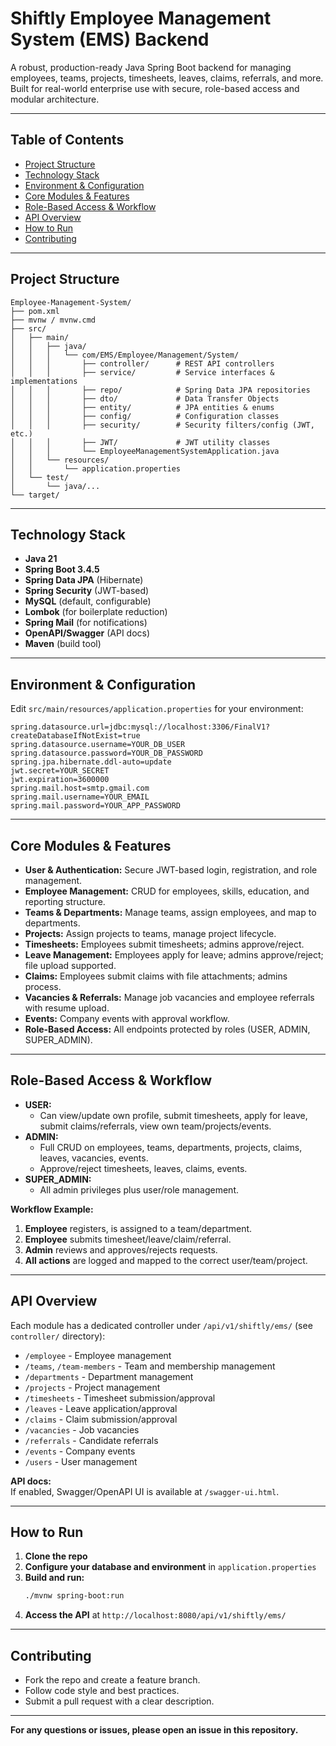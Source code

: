 # Shiftly Employee Management System (EMS) Backend

A robust, production-ready Java Spring Boot backend for managing employees, teams, projects, timesheets, leaves, claims, referrals, and more. Built for real-world enterprise use with secure, role-based access and modular architecture.

---

## Table of Contents

- [Project Structure](#project-structure)
- [Technology Stack](#technology-stack)
- [Environment & Configuration](#environment--configuration)
- [Core Modules & Features](#core-modules--features)
- [Role-Based Access & Workflow](#role-based-access--workflow)
- [API Overview](#api-overview)
- [How to Run](#how-to-run)
- [Contributing](#contributing)

---

## Project Structure

```
Employee-Management-System/
├── pom.xml
├── mvnw / mvnw.cmd
├── src/
│   ├── main/
│   │   ├── java/
│   │   │   └── com/EMS/Employee/Management/System/
│   │   │       ├── controller/      # REST API controllers
│   │   │       ├── service/         # Service interfaces & implementations
│   │   │       ├── repo/            # Spring Data JPA repositories
│   │   │       ├── dto/             # Data Transfer Objects
│   │   │       ├── entity/          # JPA entities & enums
│   │   │       ├── config/          # Configuration classes
│   │   │       ├── security/        # Security filters/config (JWT, etc.)
│   │   │       ├── JWT/             # JWT utility classes
│   │   │       └── EmployeeManagementSystemApplication.java
│   │   └── resources/
│   │       └── application.properties
│   └── test/
│       └── java/...
└── target/
```

---

## Technology Stack

- **Java 21**
- **Spring Boot 3.4.5**
- **Spring Data JPA** (Hibernate)
- **Spring Security** (JWT-based)
- **MySQL** (default, configurable)
- **Lombok** (for boilerplate reduction)
- **Spring Mail** (for notifications)
- **OpenAPI/Swagger** (API docs)
- **Maven** (build tool)

---

## Environment & Configuration

Edit `src/main/resources/application.properties` for your environment:

```properties
spring.datasource.url=jdbc:mysql://localhost:3306/FinalV1?createDatabaseIfNotExist=true
spring.datasource.username=YOUR_DB_USER
spring.datasource.password=YOUR_DB_PASSWORD
spring.jpa.hibernate.ddl-auto=update
jwt.secret=YOUR_SECRET
jwt.expiration=3600000
spring.mail.host=smtp.gmail.com
spring.mail.username=YOUR_EMAIL
spring.mail.password=YOUR_APP_PASSWORD
```

---

## Core Modules & Features

- **User & Authentication:** Secure JWT-based login, registration, and role management.
- **Employee Management:** CRUD for employees, skills, education, and reporting structure.
- **Teams & Departments:** Manage teams, assign employees, and map to departments.
- **Projects:** Assign projects to teams, manage project lifecycle.
- **Timesheets:** Employees submit timesheets; admins approve/reject.
- **Leave Management:** Employees apply for leave; admins approve/reject; file upload supported.
- **Claims:** Employees submit claims with file attachments; admins process.
- **Vacancies & Referrals:** Manage job vacancies and employee referrals with resume upload.
- **Events:** Company events with approval workflow.
- **Role-Based Access:** All endpoints protected by roles (USER, ADMIN, SUPER_ADMIN).

---

## Role-Based Access & Workflow

- **USER:**  
  - Can view/update own profile, submit timesheets, apply for leave, submit claims/referrals, view own team/projects/events.
- **ADMIN:**  
  - Full CRUD on employees, teams, departments, projects, claims, leaves, vacancies, events.
  - Approve/reject timesheets, leaves, claims, events.
- **SUPER_ADMIN:**  
  - All admin privileges plus user/role management.

**Workflow Example:**  
1. **Employee** registers, is assigned to a team/department.
2. **Employee** submits timesheet/leave/claim/referral.
3. **Admin** reviews and approves/rejects requests.
4. **All actions** are logged and mapped to the correct user/team/project.

---

## API Overview

Each module has a dedicated controller under `/api/v1/shiftly/ems/` (see `controller/` directory):

- `/employee` - Employee management
- `/teams`, `/team-members` - Team and membership management
- `/departments` - Department management
- `/projects` - Project management
- `/timesheets` - Timesheet submission/approval
- `/leaves` - Leave application/approval
- `/claims` - Claim submission/approval
- `/vacancies` - Job vacancies
- `/referrals` - Candidate referrals
- `/events` - Company events
- `/users` - User management

**API docs:**  
If enabled, Swagger/OpenAPI UI is available at `/swagger-ui.html`.

---

## How to Run

1. **Clone the repo**
2. **Configure your database and environment** in `application.properties`
3. **Build and run:**
   ```sh
   ./mvnw spring-boot:run
   ```
4. **Access the API** at `http://localhost:8080/api/v1/shiftly/ems/`

---

## Contributing

- Fork the repo and create a feature branch.
- Follow code style and best practices.
- Submit a pull request with a clear description.

---

**For any questions or issues, please open an issue in this repository.** 
